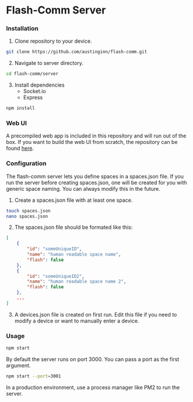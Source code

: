 # Flash-Comm Server

### Installation

1. Clone repository to your device.

```sh
git clone https://github.com/austinginn/flash-comm.git
```
2. Navigate to server directory.
```sh
cd flash-comm/server
```
3. Install dependencies
    - Socket.io
    - Express
```sh
npm install
```

### Web UI
A precompiled web app is included in this repository and will run out of the box.  If you want to build the web UI from scratch, the repository can be found [here](www.github.com/).

### Configuration
The flash-comm server lets you define spaces in a spaces.json file. If you run the server before creating spaces.json, one will be created for you with generic space naming. You can always modify this in the future.
1. Create a spaces.json file with at least one space.
```sh
touch spaces.json
nano spaces.json
```
2. The spaces.json file should be formated like this:
```JSON
[
    {
        "id": "someUniqueID",
        "name": "human readable space name",
        "flash": false
    },
    {
        "id": "someUniqueID2",
        "name": "human readable space name 2",
        "flash": false
    },
    ...
]
```
3. A devices.json file is created on first run.  Edit this file if you need to modify a device or want to manually enter a device.

### Usage
```sh
npm start
```
By default the server runs on port 3000. You can pass a port as the first argument.

```sh
npm start --port=3001
```
In a production environment, use a process manager like PM2 to run the server.




